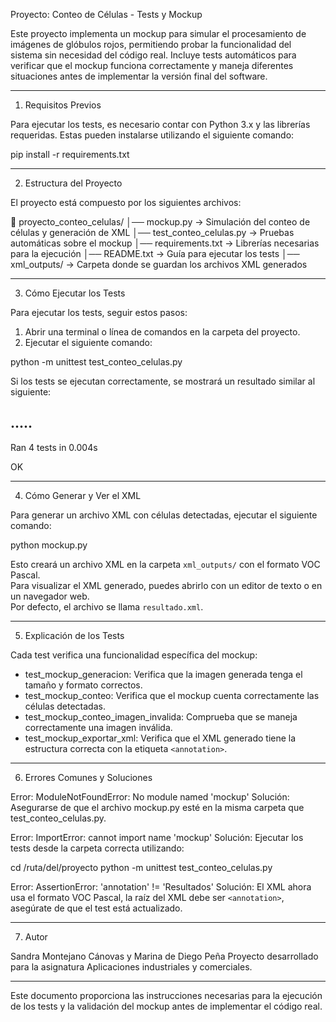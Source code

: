Proyecto: Conteo de Células - Tests y Mockup

Este proyecto implementa un mockup para simular el procesamiento de imágenes de glóbulos rojos, permitiendo probar la funcionalidad del sistema sin necesidad del código real. 
Incluye tests automáticos para verificar que el mockup funciona correctamente y maneja diferentes situaciones antes de implementar la versión final del software.

---

1. Requisitos Previos

Para ejecutar los tests, es necesario contar con Python 3.x y las librerías requeridas. 
Estas pueden instalarse utilizando el siguiente comando:

pip install -r requirements.txt

---

2. Estructura del Proyecto

El proyecto está compuesto por los siguientes archivos:

📂 proyecto_conteo_celulas/
│── mockup.py                 -> Simulación del conteo de células y generación de XML
│── test_conteo_celulas.py     -> Pruebas automáticas sobre el mockup
│── requirements.txt           -> Librerías necesarias para la ejecución
│── README.txt                 -> Guía para ejecutar los tests
│── xml_outputs/               -> Carpeta donde se guardan los archivos XML generados

---

3. Cómo Ejecutar los Tests

Para ejecutar los tests, seguir estos pasos:

1. Abrir una terminal o línea de comandos en la carpeta del proyecto.
2. Ejecutar el siguiente comando:

python -m unittest test_conteo_celulas.py

Si los tests se ejecutan correctamente, se mostrará un resultado similar al siguiente:

.....
----------------------------------------------------------------------
Ran 4 tests in 0.004s

OK

---

4. Cómo Generar y Ver el XML

Para generar un archivo XML con células detectadas, ejecutar el siguiente comando:

python mockup.py

Esto creará un archivo XML en la carpeta `xml_outputs/` con el formato VOC Pascal.  
Para visualizar el XML generado, puedes abrirlo con un editor de texto o en un navegador web.  
Por defecto, el archivo se llama `resultado.xml`.

---

5. Explicación de los Tests

Cada test verifica una funcionalidad específica del mockup:

- test_mockup_generacion: Verifica que la imagen generada tenga el tamaño y formato correctos.
- test_mockup_conteo: Verifica que el mockup cuenta correctamente las células detectadas.
- test_mockup_conteo_imagen_invalida: Comprueba que se maneja correctamente una imagen inválida.
- test_mockup_exportar_xml: Verifica que el XML generado tiene la estructura correcta con la etiqueta `<annotation>`.

---

6. Errores Comunes y Soluciones

Error: ModuleNotFoundError: No module named 'mockup'
Solución: Asegurarse de que el archivo mockup.py esté en la misma carpeta que test_conteo_celulas.py.

Error: ImportError: cannot import name 'mockup'
Solución: Ejecutar los tests desde la carpeta correcta utilizando:

cd /ruta/del/proyecto
python -m unittest test_conteo_celulas.py

Error: AssertionError: 'annotation' != 'Resultados'
Solución: El XML ahora usa el formato VOC Pascal, la raíz del XML debe ser `<annotation>`, asegúrate de que el test está actualizado.

---

7. Autor

Sandra Montejano Cánovas y Marina de Diego Peña
Proyecto desarrollado para la asignatura Aplicaciones industriales y comerciales.

---

Este documento proporciona las instrucciones necesarias para la ejecución de los tests y la validación del mockup antes de implementar el código real.


